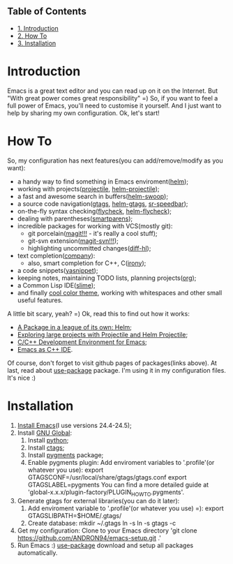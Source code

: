 <div id="table-of-contents">
<h2>Table of Contents</h2>
<div id="text-table-of-contents">
<ul>
<li><a href="#sec-1">1. Introduction</a></li>
<li><a href="#sec-2">2. How To</a></li>
<li><a href="#sec-3">3. Installation</a></li>
</ul>
</div>
</div>

# Introduction<a id="sec-1" name="sec-1"></a>

Emacs is a great text editor and you can read up on it on the Internet. 
But "With great power comes great responsibility" =) 
So, if you want to feel a full power of Emacs, you'll need to customise it yourself. 
And I just want to help by sharing my own configuration. Ok, let's start!

# How To<a id="sec-2" name="sec-2"></a>

So, my configuration has next features(you can add/remove/modify as you want):
-   a handy way to find something in Emacs enviroment([helm](https://github.com/emacs-helm/helm));
-   working with projects([projectile](https://github.com/bbatsov/projectile), [helm-projectile](https://github.com/bbatsov/helm-projectile));
-   a fast and awesome search in buffers([helm-swoop](https://github.com/ShingoFukuyama/helm-swoop));
-   a source code navigation([gtags](https://www.gnu.org/software/global/), [helm-gtags](https://github.com/syohex/emacs-helm-gtags), [sr-speedbar](https://github.com/emacsmirror/sr-speedbar));
-   on-the-fly syntax checking([flycheck](https://github.com/flycheck/flycheck), [helm-flycheck](https://github.com/yasuyk/helm-flycheck));
-   dealing with parentheses([smartparens](https://github.com/Fuco1/smartparens));
-   incredible packages for working with VCS(mostly git):
    -   git porcelain([magit!!!](https://github.com/magit/magit) - it's really a cool stuff);
    -   git-svn extension([magit-svn!!!](https://github.com/magit/magit-svn));
    -   highlighting uncommitted changes([diff-hl](https://github.com/dgutov/diff-hl));
-   text completion([company](https://github.com/company-mode/company-mode)):
    -   also, smart completion for C++, C([irony](https://github.com/Sarcasm/irony-mode));
-   a code snippets([yasnippet](https://github.com/joaotavora/yasnippet));
-   keeping notes, maintaining TODO lists, planning projects([org](http://orgmode.org/));
-   a Common Lisp IDE([slime](https://github.com/slime/slime));
-   and finally [cool color theme](https://github.com/cpaulik/emacs-material-theme), working with whitespaces and other 
    small useful features.

A little bit scary, yeah? =)
Ok, read this to find out how it works:
-   [A Package in a league of its own: Helm](http://tuhdo.github.io/helm-intro.html);
-   [Exploring large projects with Projectile and Helm Projectile](http://tuhdo.github.io/helm-projectile.html);
-   [C/C++ Development Environment for Emacs](http://tuhdo.github.io/c-ide.html);
-   [Emacs as C++ IDE](http://syamajala.github.io/c-ide.html).

Of course, don't forget to visit github pages of packages(links above).
At last, read about [use-package](https://github.com/jwiegley/use-package) package. I'm using it in my configuration files. 
It's nice :)

# Installation<a id="sec-3" name="sec-3"></a>

1.  [Install Emacs](https://www.gnu.org/software/emacs/manual/html_node/efaq/Installing-Emacs.html)(I use versions 24.4-24.5);
2.  Install [GNU Global](https://www.gnu.org/software/global/):
    1.  Install [python](https://www.python.org/);
    2.  Install [ctags](http://ctags.sourceforge.net/);
    3.  Install [pygments](http://pygments.org/) package;
    4.  Enable pygments plugin: 
        Add enviroment variables to '.profile'(or whatever you use):
        export GTAGSCONF=/usr/local/share/gtags/gtags.conf
        export GTAGSLABEL=pygments
        You can find a more detailed guide at 'global-x.x.x/plugin-factory/PLUGIN<sub>HOWTO</sub>.pygments'.
3.  Generate gtags for external libraries(you can do it later):
    1.  Add enviroment variable to '.profile'(or whatever you use) =):
        export GTAGSLIBPATH=$HOME/.gtags/
    2.  Create database:
        mkdir ~/.gtags
        ln -s <LIBRARY PATH1> <NAME1>
        ln -s <LIBRARY PATH2> <NAME2>
        gtags -c
4.  Get my configuration:
    Clone to your Emacs directory 'git clone <https://github.com/ANDRON94/emacs-setup.git> .'
5.  Run Emacs :)
    [use-package](https://github.com/jwiegley/use-package) download and setup all packages automatically.

